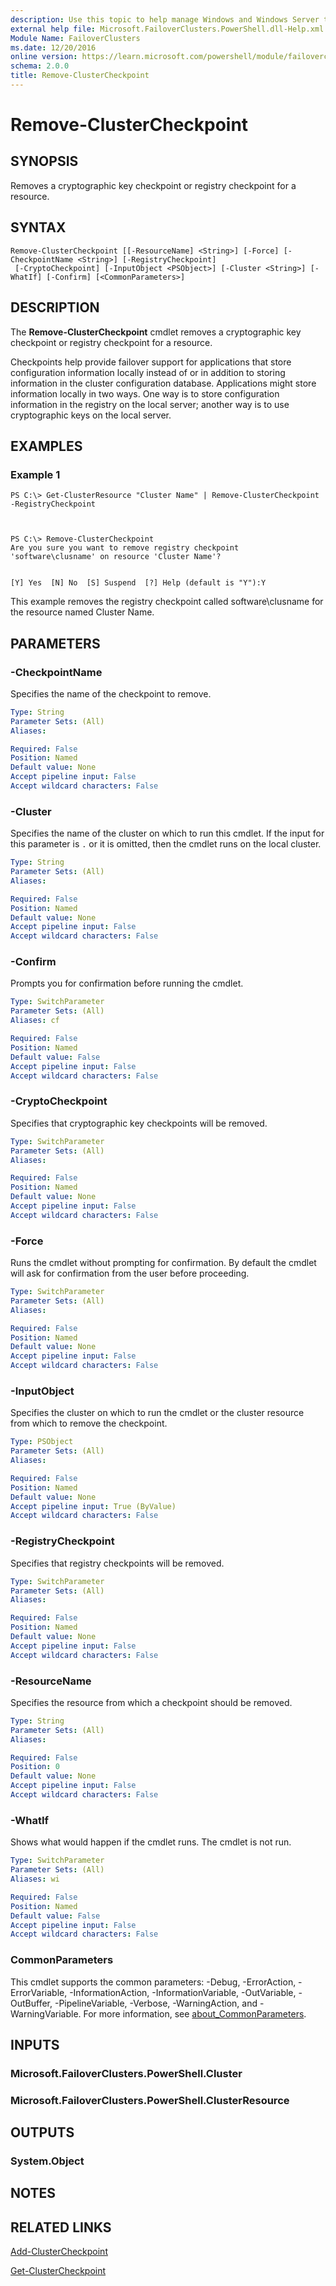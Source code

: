 ```yaml
---
description: Use this topic to help manage Windows and Windows Server technologies with Windows PowerShell.
external help file: Microsoft.FailoverClusters.PowerShell.dll-Help.xml
Module Name: FailoverClusters
ms.date: 12/20/2016
online version: https://learn.microsoft.com/powershell/module/failoverclusters/remove-clustercheckpoint?view=windowsserver2016-ps&wt.mc_id=ps-gethelp
schema: 2.0.0
title: Remove-ClusterCheckpoint
---
```


# Remove-ClusterCheckpoint

## SYNOPSIS
Removes a cryptographic key checkpoint or registry checkpoint for a resource.

## SYNTAX

```
Remove-ClusterCheckpoint [[-ResourceName] <String>] [-Force] [-CheckpointName <String>] [-RegistryCheckpoint]
 [-CryptoCheckpoint] [-InputObject <PSObject>] [-Cluster <String>] [-WhatIf] [-Confirm] [<CommonParameters>]
```

## DESCRIPTION
The **Remove-ClusterCheckpoint** cmdlet removes a cryptographic key checkpoint or registry checkpoint for a resource.

Checkpoints help provide failover support for applications that store configuration information locally instead of or in addition to storing information in the cluster configuration database.
Applications might store information locally in two ways.
One way is to store configuration information in the registry on the local server; another way is to use cryptographic keys on the local server.

## EXAMPLES

### Example 1
```
PS C:\> Get-ClusterResource "Cluster Name" | Remove-ClusterCheckpoint -RegistryCheckpoint



PS C:\> Remove-ClusterCheckpoint
Are you sure you want to remove registry checkpoint 'software\clusname' on resource 'Cluster Name'? 


[Y] Yes  [N] No  [S] Suspend  [?] Help (default is "Y"):Y
```

This example removes the registry checkpoint called software\clusname for the resource named Cluster Name.

## PARAMETERS

### -CheckpointName
Specifies the name of the checkpoint to remove.

```yaml
Type: String
Parameter Sets: (All)
Aliases: 

Required: False
Position: Named
Default value: None
Accept pipeline input: False
Accept wildcard characters: False
```

### -Cluster
Specifies the name of the cluster on which to run this cmdlet.
If the input for this parameter is `.` or it is omitted, then the cmdlet runs on the local cluster.

```yaml
Type: String
Parameter Sets: (All)
Aliases: 

Required: False
Position: Named
Default value: None
Accept pipeline input: False
Accept wildcard characters: False
```

### -Confirm
Prompts you for confirmation before running the cmdlet.

```yaml
Type: SwitchParameter
Parameter Sets: (All)
Aliases: cf

Required: False
Position: Named
Default value: False
Accept pipeline input: False
Accept wildcard characters: False
```

### -CryptoCheckpoint
Specifies that cryptographic key checkpoints will be removed.

```yaml
Type: SwitchParameter
Parameter Sets: (All)
Aliases: 

Required: False
Position: Named
Default value: None
Accept pipeline input: False
Accept wildcard characters: False
```

### -Force
Runs the cmdlet without prompting for confirmation.
By default the cmdlet will ask for confirmation from the user before proceeding.

```yaml
Type: SwitchParameter
Parameter Sets: (All)
Aliases: 

Required: False
Position: Named
Default value: None
Accept pipeline input: False
Accept wildcard characters: False
```

### -InputObject
Specifies the cluster on which to run the cmdlet or the cluster resource from which to remove the checkpoint.

```yaml
Type: PSObject
Parameter Sets: (All)
Aliases: 

Required: False
Position: Named
Default value: None
Accept pipeline input: True (ByValue)
Accept wildcard characters: False
```

### -RegistryCheckpoint
Specifies that registry checkpoints will be removed.

```yaml
Type: SwitchParameter
Parameter Sets: (All)
Aliases: 

Required: False
Position: Named
Default value: None
Accept pipeline input: False
Accept wildcard characters: False
```

### -ResourceName
Specifies the resource from which a checkpoint should be removed.

```yaml
Type: String
Parameter Sets: (All)
Aliases: 

Required: False
Position: 0
Default value: None
Accept pipeline input: False
Accept wildcard characters: False
```

### -WhatIf
Shows what would happen if the cmdlet runs.
The cmdlet is not run.

```yaml
Type: SwitchParameter
Parameter Sets: (All)
Aliases: wi

Required: False
Position: Named
Default value: False
Accept pipeline input: False
Accept wildcard characters: False
```

### CommonParameters
This cmdlet supports the common parameters: -Debug, -ErrorAction, -ErrorVariable, -InformationAction, -InformationVariable, -OutVariable, -OutBuffer, -PipelineVariable, -Verbose, -WarningAction, and -WarningVariable. For more information, see [about_CommonParameters](https://go.microsoft.com/fwlink/?LinkID=113216).

## INPUTS

### Microsoft.FailoverClusters.PowerShell.Cluster

### Microsoft.FailoverClusters.PowerShell.ClusterResource

## OUTPUTS

### System.Object

## NOTES

## RELATED LINKS

[Add-ClusterCheckpoint](./Add-ClusterCheckpoint.md)

[Get-ClusterCheckpoint](./Get-ClusterCheckpoint.md)

